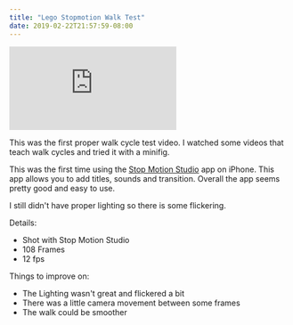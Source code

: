 ```yaml
---
title: "Lego Stopmotion Walk Test"
date: 2019-02-22T21:57:59-08:00
---
```


<!--more-->

<div class="youtube-responsive-container">
<iframe src="https://www.youtube.com/embed/QwuRoOiRwt4" frameborder="0" allow="accelerometer; autoplay; encrypted-media; gyroscope; picture-in-picture" allowfullscreen></iframe></div>

This was the first proper walk cycle test video. I watched some videos that teach walk cycles and tried it with a minifig.

This was the first time using the [Stop Motion Studio](https://www.cateater.com/ "cateater - Stop Motion Studio") app on iPhone. This app allows you to add titles, sounds and transition. Overall the app seems pretty good and easy to use.

I still didn't have proper lighting so there is some flickering.

Details:

* Shot with Stop Motion Studio
* 108 Frames
* 12 fps

Things to improve on:

* The Lighting wasn't great and flickered a bit
* There was a little camera movement between some frames
* The walk could be smoother
